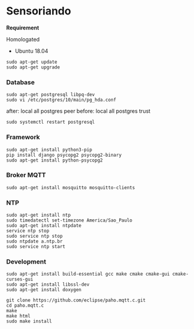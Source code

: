 # Sensoriando
**Requirement**

Homologated
* Ubuntu 18.04

```console
sudo apt-get update
sudo apt-get upgrade
```

### Database
```console
sudo apt-get postgresql libpq-dev
sudo vi /etc/postgres/10/main/pg_hda.conf
```

after: local	all	postgres	peer
before: local	all	postgres	trust

```console
sudo systemctl restart postgresql
```

### Framework
```console
sudo apt-get install python3-pip
pip install django psycopg2 psycopg2-binary
sudo apt-get install python-psycopg2
```

### Broker MQTT
```console
sudo apt-get install mosquitto mosquitto-clients
```

### NTP
```console
sudo apt-get install ntp
sudo timedatectl set-timezone America/Sao_Paulo
sudo apt-get install ntpdate
service ntp stop
sudo service ntp stop
sudo ntpdate a.ntp.br
sudo service ntp start
```

### Development
```console
sudo apt-get install build-essential gcc make cmake cmake-gui cmake-curses-gui
sudo apt-get install libssl-dev 
sudo apt-get install doxygen

git clone https://github.com/eclipse/paho.mqtt.c.git
cd paho.mqtt.c
make
make html
sudo make install
```


